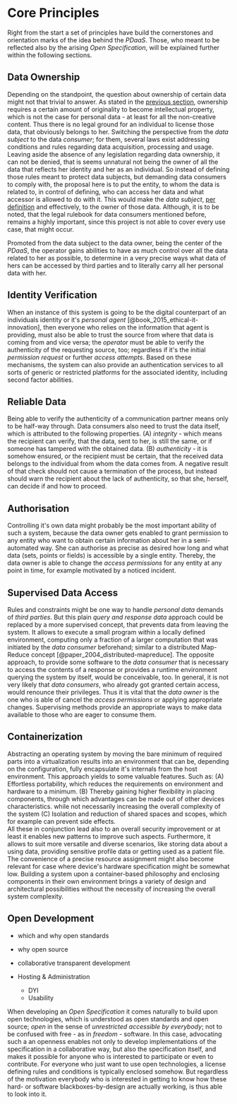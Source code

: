 Core Principles
==========================================



Right from the start a set of principles have build the cornerstones and orientation marks of
the idea behind the *PDaaS*. Those, who meant to be reflected also by the arising *Open 
Specification*, will be explained further within the following sections.



## Data Ownership

Depending on the standpoint, the question about ownership of certain data might not that trivial to 
answer. As stated in the [previous section](#digital-identity-personal-data-and-ownership), 
ownership requires a certain amount of originality to become intellectual property, which is not the
case for personal data - at least for all the non-creative content. Thus there is no legal ground 
for an individual to license those data, that obviously belongs to her. Switching the perspective 
from the *data subject* to the data *consumer*; for them, several laws exist addressing conditions 
and rules regarding data acquisition, processing and usage.
Leaving aside the absence of any legislation regarding data ownership, it can not be denied, that
is seems unnatural not being the owner of all the data that reflects her identity and her as an 
individual. So instead of defining those rules meant to protect data subjects, but demanding data 
consumers to comply with, the proposal here is to put the entity, to whom the data is related to, in 
control of defining, who can access her data and what accessor is allowed to do with it. This would 
make the *data subject*, [per definition](#def-ownership) and effectively, to the owner of those 
data. Although, it is to be noted, that the legal rulebook for data consumers mentioned before, 
remains a highly important, since this project is not able to cover every use case, that might 
occur.

Promoted from the data subject to the data owner, being the center of the *PDaaS*, the operator gains 
abilities to have as much control over all the data related to her as possible, to determine in a 
very precise ways what data of hers can be accessed by third parties and to literally carry all her 
personal data with her. 



## Identity Verification

When an instance of this system is going to be the digital counterpart of an individuals identity or 
it's *personal agent* [@book_2015_ethical-it-innovation], then everyone who relies on the 
information that agent is providing, must also be able to trust the source from where that data 
is coming from and vice versa; the *operator* must be able to verify the authenticity
of the requesting source, too; regardless if it's the initial *permission request* or further 
*access attempts*.
Based on these mechanisms, the system can also provide an authentication services to all sorts of 
generic or restricted platforms for the associated identity, including second factor abilities.



## Reliable Data

Being able to verify the authenticity of a communication partner means only to be half-way through.
Data consumers also need to trust the data itself, which is attributed to the following properties. 
(A) *integrity* - which means the recipient can verify, that the data, sent to her, is still the 
same, or if someone has tampered with the obtained data. (B) *authenticity* - it is somehow ensured, 
or the recipient must be certain, that the received data belongs to the individual from whom the 
data comes from.
A negative result of that check should not cause a termination of the process, but instead should 
warn the recipient about the lack of authenticity, so that she, herself, can decide if and how to 
proceed. 
 


## Authorisation

Controlling it's own data might probably be the most important ability of such a system, because the 
data owner gets enabled to grant permission to any entity who want to obtain certain information 
about her in a semi-automated way. She can authorise as precise as desired how long and what data 
(sets, points or fields) is accessible by a single entity. Thereby, the data owner is able to change 
the *access permissions* for any entity at any point in time, for example motivated by a noticed 
incident. 



## Supervised Data Access

Rules and constraints might be one way to handle *personal data* demands of *third parties*.
But this plain *query and response data* approach could be replaced by a more supervised concept, 
that prevents data from leaving the system. It allows to execute a small program within a locally 
defined environment, computing  only a fraction of a larger computation that was initiated by 
the *data consumer* beforehand; similar to a distributed Map-Reduce concept 
[@paper_2004_distributed-mapreduce]. The opposite approach, to provide some software to the *data 
consumer* that is necessary to access the contents of a response or provides a runtime environment
querying the system by itself, would be conceivable, too.
In general, it is not very likely that *data consumers*, who already got granted certain access, 
would renounce their privileges. Thus it is vital that the *data owner* is the one who is able of 
cancel the *access permissions* or applying appropriate changes. Supervising methods provide an 
appropriate ways to make data available to those who are eager to consume them. 



## Containerization

Abstracting an operating system by moving the bare minimum of required parts into a virtualization
results into an environment that can be, depending on the configuration, fully encapsulate it's 
internals from the host environment. This approach yields to some valuable features. Such as:
(A) Effortless portability, which reduces the requirements on environment and hardware to a minimum.
(B) Thereby gaining higher flexibility in placing components, through which advantages can be made
    out of other devices characteristics.
    while not necessarily increasing the overall complexity of the system
(C) Isolation and reduction of shared spaces and scopes, which for example can prevent side effects.  
All these in conjunction lead also to an overall security improvement or at least it enables new 
patterns to improve such aspects. Furthermore, it allows to suit more versatile and diverse 
scenarios, like storing data about a using data, providing sensitive profile data or getting used as 
a patient file. The convenience of a precise resource assignment might also become relevant for case 
where device's hardware specification might be somewhat low.
Building a system upon a container-based philosophy and enclosing components in their own 
environment brings a variety of design and architectural possibilities without the necessity of 
increasing the overall system complexity.



## Open Development

+   which and why open standards
+   why open source
+   collaborative transparent development 

+   Hosting & Administration
    -   DYI
    -   Usability
    
When developing an *Open Specification* it comes naturally to build upon open technologies, 
which is understood as open standards and open source; *open* in the sense of *unrestricted 
accessible by everybody*; not to be confused with free - as in *freedom* - software. In this case, 
advocating such a an openness enables not only to develop implementations of the specification in 
a collaborative way, but also the specification itself, and makes it possible for anyone who is 
interested to participate or even to contribute. For everyone who just want to use open 
technologies, a license defining rules and conditions is typically enclosed somehow. But regardless 
of the motivation everybody who is interested in getting to know how these hard- or software 
blackboxes-by-design are actually working, is thus able to look into it. 
